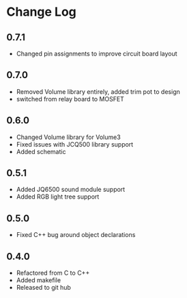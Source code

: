 # Change Log

## 0.7.1
- Changed pin assignments to improve circuit board layout

## 0.7.0
- Removed Volume library entirely, added trim pot to design
- switched from relay board to MOSFET

## 0.6.0
- Changed Volume library for Volume3
- Fixed issues with JCQ500 library support
- Added schematic

## 0.5.1
- Added JQ6500 sound module support
- Added RGB light tree support

## 0.5.0
- Fixed C++ bug around object declarations

## 0.4.0
- Refactored from C to C++
- Added makefile
- Released to git hub
